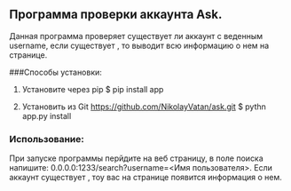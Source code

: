 ## Программа проверки аккаунта Ask.
Данная программа проверяет существует ли аккаунт с веденным username,
если существует , то выводит всю информацию о нем на странице.

###Способы установки:
1. Установите через pip
	$ pip install app

2. Установить из Git
https://github.com/NikolayVatan/ask.git
	$ pythn app.py install

### Использование:
При запуске программы перйдите на веб страницу,
в поле поиска напишите: 0.0.0.0:1233/search?username=<Имя пользователя>.
Если аккаунт существует , тоу вас на странице появится информация о нем.

